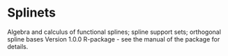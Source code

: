 # Splinets
Algebra and calculus of functional splines; spline support sets; orthogonal spline bases
Version 1.0.0 
R-package - see the manual of the package for details.
